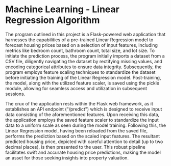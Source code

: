 # Machine Learning - Linear Regression Algorithm
The program outlined in this project is a Flask-powered web application that harnesses the capabilities of a pre-trained Linear Regression model to forecast housing prices based on a selection of input features, including metrics like bedroom count, bathroom count, total size, and lot size. To initiate the prediction process, the program initially imports a dataset from a CSV file, diligently navigating the dataset by rectifying missing values, and encoding categorical attributes to ensure data integrity. Subsequently, the program employs feature scaling techniques to standardize the dataset before initiating the training of the Linear Regression model. Post-training, the model, along with the utilized feature scaler, is saved using the pickle module, allowing for seamless access and utilization in subsequent sessions.

The crux of the application rests within the Flask web framework, as it establishes an API endpoint ("/predict") which is designed to receive input data consisting of the aforementioned features. Upon receiving this data, the application employs the saved feature scaler to standardize the input data to a uniform scale as seen during the model training. Following this, the Linear Regression model, having been reloaded from the saved file, performs the prediction based on the scaled input features. The resultant predicted housing price, depicted with careful attention to detail (up to two decimal places), is then presented to the user. This robust pipeline facilitates swift and accurate housing price predictions, making the model an asset for those seeking insights into property valuation.
